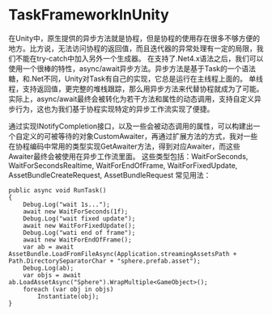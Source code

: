 # TaskFrameworkInUnity
在Unity中，原生提供的异步方法就是协程，但是协程的使用存在很多不够方便的地方。比方说，无法访问协程的返回值，而且迭代器的异常处理有一定的局限，我们不能在try-catch中加入另外一个生成器。
在支持了.Net4.x语法之后，我们可以使用一个很棒的特性，async/await异步方法。异步方法是基于Task的一个语法糖，和.Net不同，Unity对Task有自己的实现，它总是运行在主线程上面的。
单线程，支持返回值，更完整的堆栈跟踪，那么用异步方法来代替协程就成为了可能。实际上，async/await最终会被转化为若干方法和属性的动态调用，支持自定义异步行为，这也为我们基于协程实现特定的异步工作流实现了便捷。

通过实现INotifyCompletion接口，以及一些会被动态调用的属性，可以构建出一个自定义的可被等待的对象CustomAwaiter，再通过扩展方法的方式，我对一些在协程编码中常用的类型实现GetAwaiter方法，得到对应Awaiter，而这些Awaiter最终会被使用在异步工作流里面。
这些类型包括：WaitForSeconds, WaitForSecondsRealtime, WaitForEndOfFrame, WaitForFixedUpdate, AssetBundleCreateRequest, AssetBundleRequest
常见用法：
```CSharp
public async void RunTask()
{
    Debug.Log("wait 1s...");
    await new WaitForSeconds(1f);
    Debug.Log("wait fixed update");
    await new WaitForFixedUpdate();
    Debug.Log("wati end of frame");
    await new WaitForEndOfFrame();
    var ab = await AssetBundle.LoadFromFileAsync(Application.streamingAssetsPath + Path.DirectorySeparatorChar + "sphere.prefab.asset");
    Debug.Log(ab);
    var objs = await ab.LoadAssetAsync("Sphere").WrapMultiple<GameObject>();
    foreach (var obj in objs)
        Instantiate(obj);
}

```